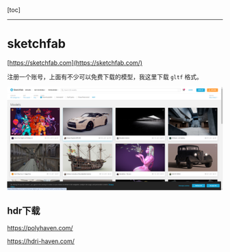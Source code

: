 [toc]

---

# sketchfab

[https://sketchfab.com](https://sketchfab.com/)

注册一个账号，上面有不少可以免费下载的模型，我这里下载 `gltf` 格式。 

![1714031518043](模型下载.assets/1714031518043.png)





## hdr下载

https://polyhaven.com/

https://hdri-haven.com/